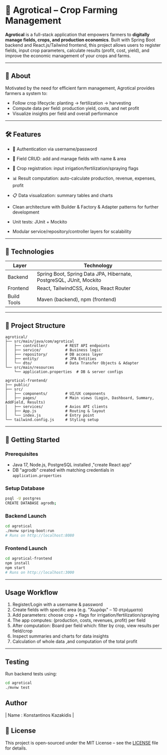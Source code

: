 
# 🌱 Agrotical – Crop Farming Management

**Agrotical** is a full-stack application that empowers farmers to **digitally manage fields, crops, and production economics**. 
Built with Spring Boot backend and React.js/Tailwind frontend, this project allows users to register fields, input crop parameters, calculate results (profit, cost, yield), and improve the economic management of your crops and farms.



---

## 🧩 About

Motivated by the need for efficient farm management, Agrotical provides farmers a system to:

- Follow crop lifecycle: planting → fertilization → harvesting  
- Compute data per field: production yield, costs, and net profit  
- Visualize insights per field and overall performance



---

## 🛠️ Features

- 🔐 Authentication via username/password  
- 🚜 Field CRUD: add and manage fields with name & area  
- 🌾 Crop registration: input irrigation/fertilization/spraying flags  
- 📊 Result computation: auto-calculate production, revenue, expenses, profit  
- 📋 Data visualization: summary tables and charts 


- Clean architecture with Builder & Factory & Adapter patterns for further development 
- Unit tests: JUnit + Mockito
- Modular service/repository/controller layers for scalability

---

## 🧰 Technologies

| Layer        | Technology                             |
|--------------|----------------------------------------|
| Backend      | Spring Boot, Spring Data JPA, Hibernate, PostgreSQL, JUnit, Mockito |
| Frontend     | React, TailwindCSS, Axios, React Router |
| Build Tools  | Maven (backend), npm (frontend)   |

---

## 📁 Project Structure

```
agrotical/
├── src/main/java/com/agrotical
│   ├── controller/        # REST API endpoints
│   ├── service/           # Business logic
│   ├── repository/        # DB access layer
│   ├── entity/            # JPA Entities
│   └── dto/               # Data Transfer Objects & Adapter
└── src/main/resources
    └── application.properties  # DB & server configs
```

```
agrotical-frontend/
├── public/
├── src/
│   ├── components/        # UI/UX components
│   ├── pages/             # Main views (Login, Dashboard, Summary, AddField, Results)
│   ├── services/          # Axios API clients
│   ├── App.js             # Routing & layout
│   └── index.js           # Entry point
└── tailwind.config.js     # Styling setup

```

---

## 🚀 Getting Started

### Prerequisites
- Java 17, Node.js, PostgreSQL installed ,"create React app"
- DB "agrodb" created with matching credentials in `application.properties`

### Setup Database
```bash
psql -U postgres
CREATE DATABASE agrodb;
```

### Backend Launch
```bash
cd agrotical
./mvnw spring-boot:run
# Runs on http://localhost:8080
```

### Frontend Launch
```bash
cd agrotical-frontend
npm install
npm start
# Runs on http://localhost:3000
```

---

##  Usage Workflow

1. Register/Login with a username & password  
2. Create fields with specific area (e.g. "Χωράφι" – 10 στρέμματα)  
3. Add parameters: choose crop + flags for irrigation/fertilization/spraying  
4. The app computes: (production, costs, revenues, profit) per field 
5. After computation: Board per field which: filter by crop, view results per field/crop  
6. Inspect summaries and charts for data insights
7. Calculation of whole data ,and computation of the total profit

---

##  Testing

Run backend tests using:

```bash
cd agrotical
./mvnw test
```

## Author

|  Name : Konstantinos Kazakidis   |



## 📄 License

This project is open-sourced under the MIT License – see the [LICENSE](LICENSE) file for details.
